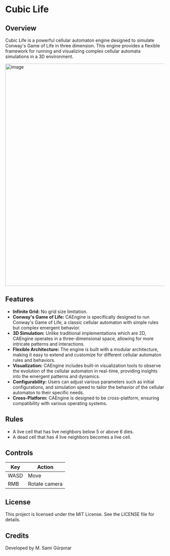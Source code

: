 # Cubic Life
## Overview
Cubic Life is a powerful cellular automaton engine designed to simulate Conway's Game of Life in three dimension. This engine provides a flexible framework for running and visualizing complex cellular automata simulations in a 3D environment.

<img src="assets/screenshot.gif" alt="image" width="700" height="auto">

## Features
+ **Infinite Grid:** No grid size limitation.
+ **Conway's Game of Life:** CAEngine is specifically designed to run Conway's Game of Life, a classic cellular automaton with simple rules but complex emergent behavior.
+ **3D Simulation:** Unlike traditional implementations which are 2D, CAEngine operates in a three-dimensional space, allowing for more intricate patterns and interactions.
+ **Flexible Architecture:** The engine is built with a modular architecture, making it easy to extend and customize for different cellular automaton rules and behaviors.
+ **Visualization:** CAEngine includes built-in visualization tools to observe the evolution of the cellular automaton in real-time, providing insights into the emergent patterns and dynamics.
+ **Configurability:** Users can adjust various parameters such as initial configurations, and simulation speed to tailor the behavior of the cellular automaton to their specific needs.
+ **Cross-Platform:** CAEngine is designed to be cross-platform, ensuring compatibility with various operating systems.

## Rules
+ A live cell that has live neighbors below 5 or above 6 dies.
+ A dead cell that has 4 live neighbors becomes a live cell.

## Controls
| Key  | Action        |
|------|---------------|
| WASD | Move          |
| RMB  | Rotate camera |

## License
This project is licensed under the MIT License. See the LICENSE file for details.

## Credits
Developed by M. Sami Gürpınar
